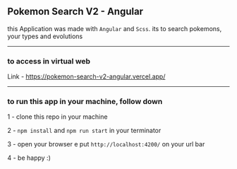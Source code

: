 ## Pokemon Search V2 - Angular

this Application was made with `Angular` and `Scss`. its to search pokemons, your types and evolutions

---

### to access in virtual web

Link - https://pokemon-search-v2-angular.vercel.app/

---

### to run this app in your machine, follow down

1 - clone this repo in your machine 

2 - `npm install` and `npm run start` in your terminator 

3 - open your browser e put `http://localhost:4200/` on your url bar 

4 - be happy :) 